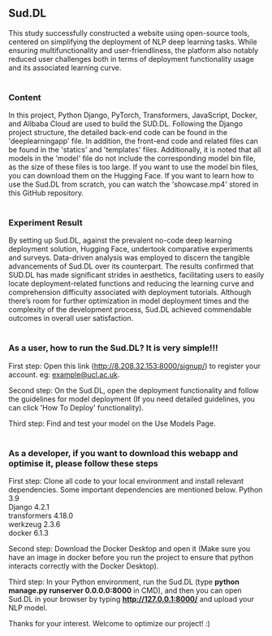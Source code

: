 ## Sud.DL
This study successfully constructed a website using open-source tools, centered on simplifying the deployment of NLP deep learning tasks. While ensuring multifunctionality and user-friendliness, the platform also notably reduced user challenges both in terms of deployment functionality usage and its associated learning curve. 
<br></br>
  
### Content
In this project, Python Django, PyTorch, Transformers, JavaScript, Docker, and Alibaba Cloud are used to build the SUD.DL. Following the Django project structure, the detailed back-end code can be found in the 'deeplearningapp' file. In addition, the front-end code and related files can be found in the 'statics' and 'templates' files. Additionally, it is noted that all models in the 'model' file do not include the corresponding model bin file, as the size of these files is too large. If you want to use the model bin files, you can download them on the Hugging Face. If you want to learn how to use the Sud.DL from scratch, you can watch the 'showcase.mp4' stored in this GitHub repository.
<br></br>
  
### Experiment Result
By setting up Sud.DL, against the prevalent no-code deep learning deployment solution, Hugging Face, undertook comparative experiments and surveys. Data-driven analysis was employed to discern the
tangible advancements of Sud.DL over its counterpart. The results confirmed that SUD.DL has made significant strides in aesthetics, facilitating users to easily locate deployment-related functions and reducing the learning curve and comprehension difficulty associated with deployment tutorials. Although there’s room for further optimization in model deployment times and the complexity of the development process, Sud.DL achieved commendable outcomes in overall user satisfaction.
<br></br>

### As a user, how to run the Sud.DL? It is very simple!!!
First step: Open this link (http://8.208.32.153:8000/signup/) to register your account. eg: example@ucl.ac.uk.

Second step: On the Sud.DL, open the deployment functionality and follow the guidelines for model deployment (If you need detailed guidelines, you can click 'How To Deploy' functionality).

Third step:  Find and test your model on the Use Models Page.
<br></br>

### As a developer, if you want to download this webapp and optimise it, please follow these steps
First step: Clone all code to your local environment and install relevant dependencies. Some important dependencies are mentioned below.
Python 3.9  
Django 4.2.1  
transformers 4.18.0  
werkzeug 2.3.6  
docker 6.1.3  

Second step: Download the Docker Desktop and open it (Make sure you have an image in docker before you run the project to ensure that python interacts correctly with the Docker Desktop).

Third step: In your Python environment, run the Sud.DL (type **python manage.py runserver 0.0.0.0:8000** in CMD), and then you can open Sud.DL in your browser by typing **http://127.0.0.1:8000/** and upload your NLP model.

Thanks for your interest. Welcome to optimize our project! :)


